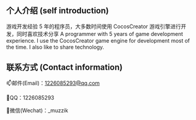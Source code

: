 ## 个人介绍 (self introduction)

游戏开发经验 5 年的程序员，大多数时间使用 CocosCreator 游戏引擎进行开发，同时喜欢技术分享
A programmer with 5 years of game development experience. I use the CocosCreator game engine for development most of the time. I also like to share technology.

## 联系方式 (Contact information)

📫邮件(Email)：1226085293@qq.com

🐧QQ：1226085293

💬微信(Wechat)：_muzzik

<!---
1226085293/1226085293 is a ✨ special ✨ repository because its `README.md` (this file) appears on your GitHub profile.
You can click the Preview link to take a look at your changes.
--->
